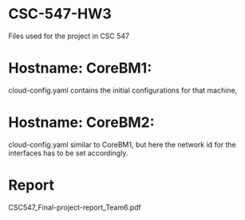 # CSC-547-HW3
Files used for the project in CSC 547

# Hostname: CoreBM1: 
cloud-config.yaml contains the initial configurations for that machine,

# Hostname: CoreBM2:
cloud-config.yaml similar to CoreBM1, but here the network id for the interfaces has to be set accordingly.

# Report
CSC547_Final-project-report_Team6.pdf
